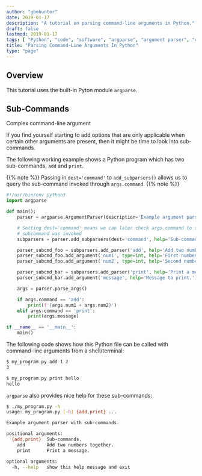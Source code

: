 ```yaml
---
author: "gbmhunter"
date: 2019-01-17
description: "A tutorial on parsing command-line arguments in Python."
draft: false
lastmod: 2019-01-17
tags: [ "Python", "code", "software", "argparse", "argument parser", "command-line", "CLI" ]
title: "Parsing Command-Line Arguments In Python"
type: "page"
---
```


## Overview

This tutorial uses the built-in Pyton module `argparse`.

## Sub-Commands

Complex command-line argument

If you find yourself starting to add options that are only applicable when certain other arguments are present, then it might be time to look into sub-commands.

The following working example shows a Python program which has two sub-commands, `add` and `print`.

{{% note %}}
Passing in `dest='command'` to `add_subparsers()` allows us to query the sub-command invoked through `args.command`.
{{% note %}}

```python
#!/usr/bin/env python3
import argparse

def main():
    parser = argparse.ArgumentParser(description='Example argument parser with sub-commands.')

    # Setting dest='command' means we can later check args.command to see what
    # subcommand was invoked
    subparsers = parser.add_subparsers(dest='command', help='Sub-commands.')

    parser_subcmd_foo = subparsers.add_parser('add', help='Add two numbers together.')
    parser_subcmd_foo.add_argument('num1', type=int, help='First number to add.')
    parser_subcmd_foo.add_argument('num2', type=int, help='Second number to add.')

    parser_subcmd_bar = subparsers.add_parser('print', help='Print a message.')
    parser_subcmd_bar.add_argument('message', help='Message to print.')

    args = parser.parse_args()

    if args.command == 'add':
        print(f'{args.num1 + args.num2}')
    elif args.command == 'print':
        print(args.message)

if __name__ == '__main__':
    main()
```

The following code shows how this Python file can be called with command-line arguments from a shell/terminal:

```sh
$ my_program.py add 1 2
3

$ my_program.py print hello
hello
```

`argparse` also provides nice help for these sub-commands:

```sh
$ ./my_program.py -h
usage: my_program.py [-h] {add,print} ...

Example argument parser with sub-commands.

positional arguments:
  {add,print}  Sub-commands.
    add        Add two numbers together.
    print      Print a message.

optional arguments:
  -h, --help   show this help message and exit
```